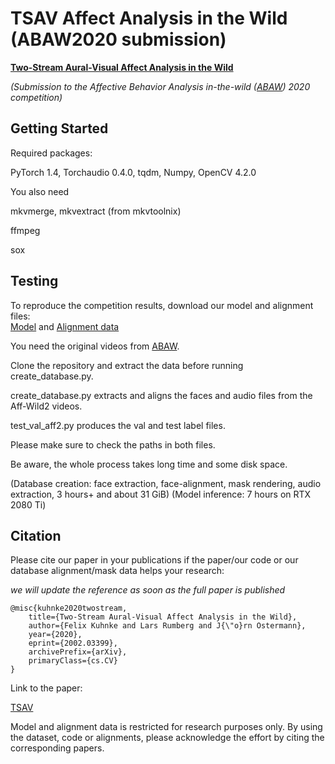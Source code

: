 # TSAV Affect Analysis in the Wild (ABAW2020 submission)

**[Two-Stream Aural-Visual Affect Analysis in the Wild](https://arxiv.org/pdf/2002.03399.pdf)**

*(Submission to the Affective Behavior Analysis in-the-wild ([ABAW](https://ibug.doc.ic.ac.uk/resources/fg-2020-competition-affective-behavior-analysis/)) 2020 competition)*


## Getting Started

Required packages:

PyTorch 1.4, Torchaudio 0.4.0, tqdm, Numpy, OpenCV 4.2.0

You also need

mkvmerge, mkvextract (from mkvtoolnix)

ffmpeg

sox

## Testing

To reproduce the competition results, download our model and alignment files:  
[Model](https://www.tnt.uni-hannover.de/project/affwild2/aff2model_tnt.zip) and
[Alignment data](https://www.tnt.uni-hannover.de/project/affwild2/aff2alignmentdata_tnt.zip)

You need the original videos from [ABAW](https://ibug.doc.ic.ac.uk/resources/fg-2020-competition-affective-behavior-analysis/).

Clone the repository and extract the data before running create_database.py. 

create_database.py extracts and aligns the faces and audio files from the Aff-Wild2 videos.

test_val_aff2.py produces the val and test label files.

Please make sure to check the paths in both files. 

Be aware, the whole process takes long time and some disk space. 

(Database creation: face extraction, face-alignment, mask rendering, audio extraction, 3 hours+ and about 31 GiB)
(Model inference: 7 hours on RTX 2080 Ti)

## Citation

Please cite our paper in your publications if the paper/our code or our database alignment/mask data helps your research:

*we will update the reference as soon as the full paper is published*

    @misc{kuhnke2020twostream,
        title={Two-Stream Aural-Visual Affect Analysis in the Wild},
        author={Felix Kuhnke and Lars Rumberg and J{\"o}rn Ostermann},
        year={2020},
        eprint={2002.03399},
        archivePrefix={arXiv},
        primaryClass={cs.CV}
    }

Link to the paper:

[TSAV](https://arxiv.org/pdf/2002.03399.pdf)

Model and alignment data is restricted for research purposes only.
By using the dataset, code or alignments, please acknowledge the effort by citing the corresponding papers.